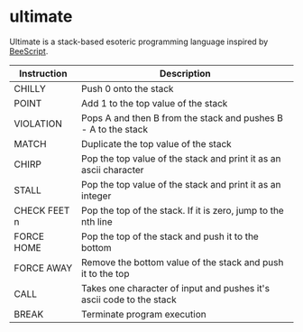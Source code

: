 # ultimate

Ultimate is a stack-based esoteric programming language inspired by [BeeScript](https://esolangs.org/wiki/BeeScript).

| Instruction | Description |
| ------ | ------ |
| CHILLY | Push 0 onto the stack |
| POINT | Add 1 to the top value of the stack |
| VIOLATION | Pops A and then B from the stack and pushes B - A to the stack |
| MATCH | Duplicate the top value of the stack |
| CHIRP | Pop the top value of the stack and print it as an ascii character |
| STALL | Pop the top value of the stack and print it as an integer |
| CHECK FEET n | Pop the top of the stack. If it is zero, jump to the nth line |
| FORCE HOME | Pop the top of the stack and push it to the bottom |
| FORCE AWAY | Remove the bottom value of the stack and push it to the top |
| CALL | Takes one character of input and pushes it's ascii code to the stack |
| BREAK | Terminate program execution |